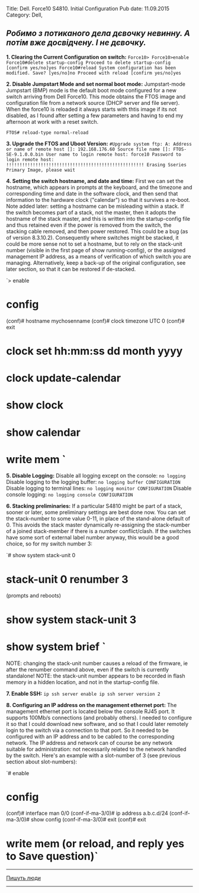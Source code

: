 Title: Dell. Force10 S4810. Initial Configuration
Pub date: 11.09.2015
Category: Dell, 

_Робимо з потиканого дела дєвочку невинну. А потім вже досвідчену. І не дєвочку._
-----


**1. Clearing the Current Configuration on switch:**
`Force10>
Force10>enable
Force10#delete startup-config
Proceed to delete startup-config [confirm yes/no]yes
Force10#reload
System configuration has been modified. Save? [yes/no]no
Proceed with reload [confirm yes/no]yes `



**2. Disable Jumpstart Mode and set normal boot mode:**
Jumpstart-mode
Jumpstart (BMP) mode is the default boot mode configured for a new switch arriving from Dell Force10. This mode obtains the FTOS image and configuration file from a network source (DHCP server and file server).
When the force10 is reloaded it always starts with thtis image if its not disabled, as I found after setting a few parameters and having to end my afternoon at work with a reset switch.

`FTOS# reload-type normal-reload`

**3. Upgrade the FTOS and Uboot Version:**
`#Upgrade system ftp: A:
Address or name of remote host []: 192.168.176.60
Source file name []: FTOS-SE-9.1.0.0.bin
User name to login remote host: force10
Password to login remote host:
!!!!!!!!!!!!!!!!!!!!!!!!!!!!!!!!!!!!!!!!!!!!!!!!!!!!
Erasing Sseries Primary Image, please wait`

**4. Setting the switch hostname, and date and time:**
First we can set the hostname, which appears in prompts at the keyboard, and the timezone and corresponding time and date in the software clock, and then send that information to the hardware clock ("calendar") so that it survives a re-boot.
Note added later: setting a hostname can be misleading within a stack. If the switch becomes part of a stack, not the master, then it adopts the hostname of the stack master, and this is written into the startup-config file and thus retained even if the power is removed from the switch, the stacking cable removed, and then power restored. This could be a bug (as of version 8.3.10.2). Consequently where switches might be stacked, it could be more sense not to set a hostname, but to rely on the stack-unit number (visible in the first page of show running-config), or the assigned management IP address, as a means of verification of which switch you are managing. Alternatively, keep a back-up of the original configuration, see later section, so that it can be restored if de-stacked.

`> enable
# config
(conf)# hostname mychosenname
(conf)# clock timezone UTC 0
(conf)# exit
# clock set hh:mm:ss dd month yyyy
# clock update-calendar
# show clock
# show calendar
# write mem `

**5. Disable Logging:**
Disable all logging except on the console: `no logging`
Disable logging to the logging buffer: `no logging buffer CONFIGURATION`
Disable logging to terminal lines: `no logging monitor CONFIGURATION`
Disable console logging: `no logging console CONFIGURATION`

**6. Stacking preliminaries:**
If a particular S4810 might be part of a stack, sooner or later, some preliminary settings are best done now. You can set the stack-number to some value 0-11, in place of the stand-alone default of 0. This avoids the stack master dynamically re-assigning the stack-number of a joined stack-member if there is a number conflict/clash. If the switches have some sort of external label number anyway, this would be a good choice, so for my switch number 3:

`# show system stack-unit 0
# stack-unit 0 renumber 3
(prompts and reboots)
# show system stack-unit 3
# show system brief `

NOTE: changing the stack-unit number causes a reload of the firmware, ie after the renumber command above, even if the switch is currently standalone!
NOTE: the stack-unit number appears to be recorded in flash memory in a hidden location, and not in the startup-config file.

**7. Enable SSH:**
`ip ssh server enable
ip ssh server version 2`

**8. Configuring an IP address on the management ethernet port:**
The management ethernet port is located below the console RJ45 port. It supports 100Mb/s connections (and probably others). I needed to configure it so that I could download new software, and so that I could later remotely login to the switch via a connection to that port. So it needed to be configured with an IP address and to be cabled to the corresponding network. The IP address and network can of course be any network suitable for administration: not necessarily related to the network handled by the switch. Here's an example with a slot-number of 3 (see previous section about slot-numbers):

`# enable
# config
(conf)# interface man 0/0
(conf-if-ma-3/0)# ip address a.b.c.d/24
(conf-if-ma-3/0)# show config
(conf-if-ma-3/0)# exit
(conf)# exit
# write mem (or reload, and reply yes to Save question)`

-----

<a href="http://sillymachines.blogspot.com/2013/09/force10-s4810-initial-configuation.html" target="_blank">Пишуть люди</a>

-----